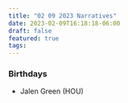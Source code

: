 ```yaml
---
title: "02 09 2023 Narratives"
date: 2023-02-09T16:18:18-06:00
draft: false
featured: true
tags: 
---
```


### Birthdays 
- Jalen Green (HOU)
